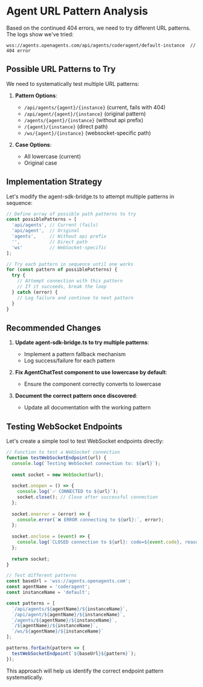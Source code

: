 # Agent URL Pattern Analysis

Based on the continued 404 errors, we need to try different URL patterns. The logs show we've tried:

```
wss://agents.openagents.com/api/agents/coderagent/default-instance  // 404 error
```

## Possible URL Patterns to Try

We need to systematically test multiple URL patterns:

1. **Pattern Options**:
   - `/api/agents/{agent}/{instance}` (current, fails with 404)
   - `/api/agent/{agent}/{instance}` (original pattern)
   - `/agents/{agent}/{instance}` (without api prefix)
   - `/{agent}/{instance}` (direct path)
   - `/ws/{agent}/{instance}` (websocket-specific path)

2. **Case Options**:
   - All lowercase (current)
   - Original case

## Implementation Strategy

Let's modify the agent-sdk-bridge.ts to attempt multiple patterns in sequence:

```typescript
// Define array of possible path patterns to try
const possiblePatterns = [
  'api/agents', // Current (fails)
  'api/agent',  // Original 
  'agents',     // Without api prefix
  '',           // Direct path
  'ws'          // WebSocket-specific
];

// Try each pattern in sequence until one works
for (const pattern of possiblePatterns) {
  try {
    // Attempt connection with this pattern
    // If it succeeds, break the loop
  } catch (error) {
    // Log failure and continue to next pattern
  }
}
```

## Recommended Changes

1. **Update agent-sdk-bridge.ts to try multiple patterns**:
   - Implement a pattern fallback mechanism
   - Log success/failure for each pattern

2. **Fix AgentChatTest component to use lowercase by default**:
   - Ensure the component correctly converts to lowercase

3. **Document the correct pattern once discovered**:
   - Update all documentation with the working pattern

## Testing WebSocket Endpoints

Let's create a simple tool to test WebSocket endpoints directly:

```javascript
// Function to test a WebSocket connection
function testWebSocketEndpoint(url) {
  console.log(`Testing WebSocket connection to: ${url}`);
  
  const socket = new WebSocket(url);
  
  socket.onopen = () => {
    console.log(`✅ CONNECTED to ${url}`);
    socket.close(); // Close after successful connection
  };
  
  socket.onerror = (error) => {
    console.error(`❌ ERROR connecting to ${url}:`, error);
  };
  
  socket.onclose = (event) => {
    console.log(`CLOSED connection to ${url}: code=${event.code}, reason=${event.reason || 'none'}`);
  };
  
  return socket;
}

// Test different patterns
const baseUrl = 'wss://agents.openagents.com';
const agentName = 'coderagent';
const instanceName = 'default';

const patterns = [
  `/api/agents/${agentName}/${instanceName}`,
  `/api/agent/${agentName}/${instanceName}`,
  `/agents/${agentName}/${instanceName}`,
  `/${agentName}/${instanceName}`,
  `/ws/${agentName}/${instanceName}`
];

patterns.forEach(pattern => {
  testWebSocketEndpoint(`${baseUrl}${pattern}`);
});
```

This approach will help us identify the correct endpoint pattern systematically.